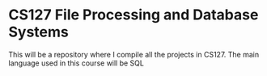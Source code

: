 # CS127 File Processing and Database Systems
This will be a repository where I compile all the projects in CS127. The main language used in this course will be SQL
